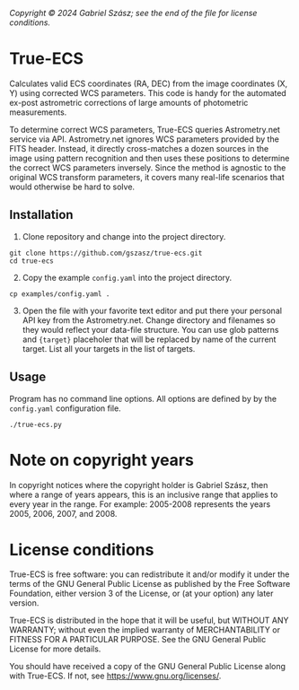 _Copyright © 2024 Gabriel Szász; see the end of the file for license
conditions._

# True-ECS

Calculates valid ECS coordinates (RA, DEC) from the image coordinates (X, Y)
using corrected WCS parameters.  This code is handy for the automated ex-post
astrometric corrections of large amounts of photometric measurements.

To determine correct WCS parameters, True-ECS queries Astrometry.net service
via API.  Astrometry.net ignores WCS parameters provided by the FITS header.
Instead, it directly cross-matches a dozen sources in the image using pattern
recognition and then uses these positions to determine the correct WCS
parameters inversely.  Since the method is agnostic to the original WCS
transform parameters, it covers many real-life scenarios that would otherwise
be hard to solve.


## Installation

1. Clone repository and change into the project directory.

```
git clone https://github.com/gszasz/true-ecs.git
cd true-ecs
```

2. Copy the example `config.yaml` into the project directory.

```
cp examples/config.yaml .
```

3. Open the file with your favorite text editor and put there your personal API
key from the Astrometry.net.  Change directory and filenames so they would
reflect your data-file structure.  You can use glob patterns and `{target}`
placeholer that will be replaced by name of the current target.  List all your
targets in the list of targets.

## Usage

Program has no command line options.  All options are defined by by the
`config.yaml` configuration file.

```
./true-ecs.py
```

# Note on copyright years

In copyright notices where the copyright holder is Gabriel Szász, then where a
range of years appears, this is an inclusive range that applies to every year
in the range.  For example: 2005-2008 represents the years 2005, 2006, 2007,
and 2008.

# License conditions

True-ECS is free software: you can redistribute it and/or modify it under the
terms of the GNU General Public License as published by the Free Software
Foundation, either version 3 of the License, or (at your option) any later
version.

True-ECS is distributed in the hope that it will be useful, but WITHOUT ANY
WARRANTY; without even the implied warranty of MERCHANTABILITY or FITNESS FOR A
PARTICULAR PURPOSE.  See the GNU General Public License for more details.

You should have received a copy of the GNU General Public License along with
True-ECS.  If not, see <https://www.gnu.org/licenses/>.  ﻿
